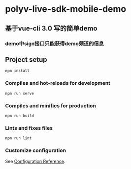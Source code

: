 # polyv-live-sdk-mobile-demo

## 基于vue-cli 3.0 写的简单demo
### demo中sign接口只能获得demo频道的信息

## Project setup
```
npm install
```

### Compiles and hot-reloads for development
```
npm run serve
```

### Compiles and minifies for production
```
npm run build
```

### Lints and fixes files
```
npm run lint
```

### Customize configuration
See [Configuration Reference](https://cli.vuejs.org/config/).
